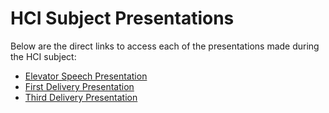 # HCI Subject Presentations
Below are the direct links to access each of the presentations made during the HCI subject:
- [Elevator Speech Presentation](./First%20Delivery/Elevator%20Speech%20-%20Test%20Runner.pdf)
- [First Delivery Presentation](./First%20Delivery/FirstDelivery-Presentation.pdf)
- [Third Delivery Presentation](./Third%20Delivery/Final%20Delivery%20Presentation%20-%20Usability%20Test%20Report.pdf)
